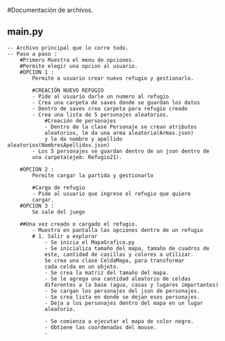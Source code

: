 #Documentación de archivos.

## main.py
	-- Archivo principal que lo corre todo.
	-- Paso a paso : 
		#Primero Muestra el menu de opciones.
		#Permite elegir una opcion al usuario.
		#OPCION 1 : 
			Permite a usuario crear nuevo refugio y gestionarlo.
			
			#CREACIÓN NUEVO REFUGIO 
			- Pide al usuario darle un numero al refugio
			- Crea una carpeta de saves donde se guardan los datos
			- Dentro de saves crea carpeta para refugio creado
			- Crea una lista de 5 personajes aleatorios.
				#Creación de personajes
				- Dentro de la clase Personaje se crean atributos
				aleatorios, le da una arma aleatoria(Armas.json) 
				y le da nombre y apellido aleatorios(NombresApellidos.json)
			- Los 5 personajes se guardan dentro de un json dentro de 
			una carpeta(ejem: Refugio21).
			
		#OPCION 2 : 
			Permite cargar la partida y gestionarlo
			
			#Carga de refugio
			- Pide al usuario que ingrese el refugio que quiere 
			cargar.
		#OPCION 3 :
			Se sale del juego
			
		##Una vez creado o cargado el refugio.
			- Muestra en pantalla las opciones dentro de un refugio
			# 1. Salir a explorar
				- Se inicia el MapaGrafico.py 
				- Se inicializa tamaño del mapa, tamaño de cuadros de
				este, cantidad de casillas y colores a utilizar.
				Se crea una clase CeldaMapa, para transformar 
				cada celda en un objeto.
				- Se crea la matriz del tamaño del mapa.
				- Se le agrega una cantidad aleatorio de celdas 
				diferentes a la base (agua, casas y lugares importantes)
				- Se cargan los personajes del json de personajes.
				- Se crea lista en donde se dejan esos personajes.
				- Deja a los personajes dentro del mapa en un lugar
				aleatorio.
				
				- Se comienza a ejecutar el mapa de color negro.
				- Obtiene las coordenadas del mouse.
				- 
				
				
				
